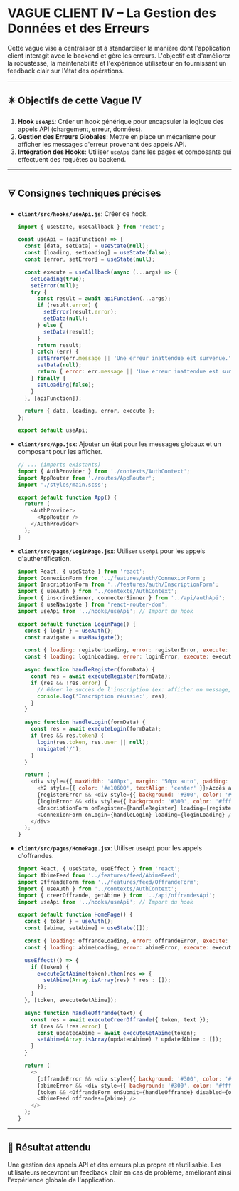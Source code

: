 # VAGUE CLIENT IV – La Gestion des Données et des Erreurs

Cette vague vise à centraliser et à standardiser la manière dont l'application client interagit avec le backend et gère les erreurs. L'objectif est d'améliorer la robustesse, la maintenabilité et l'expérience utilisateur en fournissant un feedback clair sur l'état des opérations.

---

## ✴️ Objectifs de cette Vague IV

1.  **Hook `useApi`**: Créer un hook générique pour encapsuler la logique des appels API (chargement, erreur, données).
2.  **Gestion des Erreurs Globales**: Mettre en place un mécanisme pour afficher les messages d'erreur provenant des appels API.
3.  **Intégration des Hooks**: Utiliser `useApi` dans les pages et composants qui effectuent des requêtes au backend.

---

## 🜃 Consignes techniques précises

*   **`client/src/hooks/useApi.js`**: Créer ce hook.

    ```javascript
    import { useState, useCallback } from 'react';

    const useApi = (apiFunction) => {
      const [data, setData] = useState(null);
      const [loading, setLoading] = useState(false);
      const [error, setError] = useState(null);

      const execute = useCallback(async (...args) => {
        setLoading(true);
        setError(null);
        try {
          const result = await apiFunction(...args);
          if (result.error) {
            setError(result.error);
            setData(null);
          } else {
            setData(result);
          }
          return result;
        } catch (err) {
          setError(err.message || 'Une erreur inattendue est survenue.');
          setData(null);
          return { error: err.message || 'Une erreur inattendue est survenue.' };
        } finally {
          setLoading(false);
        }
      }, [apiFunction]);

      return { data, loading, error, execute };
    };

    export default useApi;
    ```

*   **`client/src/App.jsx`**: Ajouter un état pour les messages globaux et un composant pour les afficher.

    ```javascript
    // ... (imports existants)
    import { AuthProvider } from './contexts/AuthContext';
    import AppRouter from './routes/AppRouter';
    import './styles/main.scss';

    export default function App() {
      return (
        <AuthProvider>
          <AppRouter />
        </AuthProvider>
      );
    }
    ```

*   **`client/src/pages/LoginPage.jsx`**: Utiliser `useApi` pour les appels d'authentification.

    ```javascript
    import React, { useState } from 'react';
    import ConnexionForm from '../features/auth/ConnexionForm';
    import InscriptionForm from '../features/auth/InscriptionForm';
    import { useAuth } from '../contexts/AuthContext';
    import { inscrireSinner, connecterSinner } from '../api/authApi';
    import { useNavigate } from 'react-router-dom';
    import useApi from '../hooks/useApi'; // Import du hook

    export default function LoginPage() {
      const { login } = useAuth();
      const navigate = useNavigate();

      const { loading: registerLoading, error: registerError, execute: executeRegister } = useApi(inscrireSinner);
      const { loading: loginLoading, error: loginError, execute: executeLogin } = useApi(connecterSinner);

      async function handleRegister(formData) {
        const res = await executeRegister(formData);
        if (res && !res.error) {
          // Gérer le succès de l'inscription (ex: afficher un message, rediriger)
          console.log('Inscription réussie:', res);
        }
      }

      async function handleLogin(formData) {
        const res = await executeLogin(formData);
        if (res && res.token) {
          login(res.token, res.user || null);
          navigate('/');
        }
      }

      return (
        <div style={{ maxWidth: '400px', margin: '50px auto', padding: '20px', border: '1px solid #333', borderRadius: '8px', background: '#111' }}>
          <h2 style={{ color: '#e10600', textAlign: 'center' }}>Accès au Rituel</h2>
          {registerError && <div style={{ background: '#300', color: '#fff', padding: 8, borderRadius: 6, marginTop: 12 }}>{registerError}</div>}
          {loginError && <div style={{ background: '#300', color: '#fff', padding: 8, borderRadius: 6, marginTop: 12 }}>{loginError}</div>}
          <InscriptionForm onRegister={handleRegister} loading={registerLoading} />
          <ConnexionForm onLogin={handleLogin} loading={loginLoading} />
        </div>
      );
    }
    ```

*   **`client/src/pages/HomePage.jsx`**: Utiliser `useApi` pour les appels d'offrandes.

    ```javascript
    import React, { useState, useEffect } from 'react';
    import AbimeFeed from '../features/feed/AbimeFeed';
    import OffrandeForm from '../features/feed/OffrandeForm';
    import { useAuth } from '../contexts/AuthContext';
    import { creerOffrande, getAbime } from '../api/offrandesApi';
    import useApi from '../hooks/useApi'; // Import du hook

    export default function HomePage() {
      const { token } = useAuth();
      const [abime, setAbime] = useState([]);

      const { loading: offrandeLoading, error: offrandeError, execute: executeCreerOffrande } = useApi(creerOffrande);
      const { loading: abimeLoading, error: abimeError, execute: executeGetAbime } = useApi(getAbime);

      useEffect(() => {
        if (token) {
          executeGetAbime(token).then(res => {
            setAbime(Array.isArray(res) ? res : []);
          });
        }
      }, [token, executeGetAbime]);

      async function handleOffrande(text) {
        const res = await executeCreerOffrande({ token, text });
        if (res && !res.error) {
          const updatedAbime = await executeGetAbime(token);
          setAbime(Array.isArray(updatedAbime) ? updatedAbime : []);
        }
      }

      return (
        <>
          {offrandeError && <div style={{ background: '#300', color: '#fff', padding: 8, borderRadius: 6, marginTop: 12 }}>{offrandeError}</div>}
          {abimeError && <div style={{ background: '#300', color: '#fff', padding: 8, borderRadius: 6, marginTop: 12 }}>{abimeError}</div>}
          {token && <OffrandeForm onSubmit={handleOffrande} disabled={offrandeLoading} />}
          <AbimeFeed offrandes={abime} />
        </>
      );
    }
    ```

---

## 📂 Résultat attendu

Une gestion des appels API et des erreurs plus propre et réutilisable. Les utilisateurs recevront un feedback clair en cas de problème, améliorant ainsi l'expérience globale de l'application.
